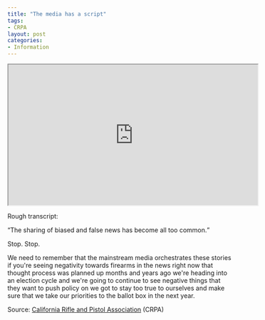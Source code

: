 ```yaml
---
title: "The media has a script"
tags:
- CRPA
layout: post
categories:
- Information
---
```


<iframe width="560" height="315" src="https://www.youtube.com/embed/wccfWerb7Qc" title="The Media has a Script"></iframe>

Rough transcript:

<q>The sharing of biased and false news has become all too common.</q>

Stop. Stop.

We need to remember that the mainstream media orchestrates these stories if you're seeing negativity towards firearms in the news right now that thought process was planned up months and years ago we're heading into an election cycle and we're going to continue to see negative things that they want to push policy on we got to stay too true to ourselves and make sure that we take our priorities to the ballot box in the next year.

Source: [California Rifle and Pistol Association](https://crpa.org) (CRPA)
